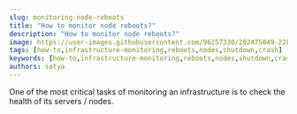 ```yaml
---
slug: monitoring-node-reboots
title: "How to monitor node reboots?"
description: "How to monitor node reboots?"
image: https://user-images.githubusercontent.com/96257330/202475049-22838a0b-73b1-485b-8416-5fd49d6ccb53.png
tags: [how-to,infrastructure-monitoring,reboots,nodes,shutdown,crash]
keywords: [how-to,infrastructure-monitoring,reboots,nodes,shutdown,crash]
authors: satya
---
```

One of the most critical tasks of monitoring an infrastructure is to check the health of its servers / nodes.
